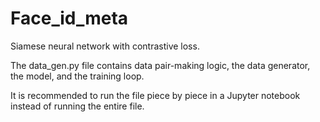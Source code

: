 # Face_id_meta

Siamese neural network with contrastive loss.

The data_gen.py file contains data pair-making logic, the data generator, the model, and the training loop.

It is recommended to run the file piece by piece in a Jupyter notebook instead of running the entire file.
